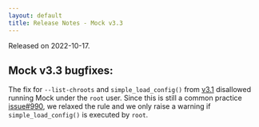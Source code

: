 ```yaml
---
layout: default
title: Release Notes - Mock v3.3
---
```


Released on 2022-10-17.

## Mock v3.3 bugfixes:

The fix for `--list-chroots` and `simple_load_config()` from
[v3.1](Release-Notes-3.2) disallowed running Mock under the `root` user.  Since
this is still a common practice [issue#990][], we relaxed the rule and we only
raise a warning if `simple_load_config()` is executed by `root`.

[issue#990]: https://github.com/rpm-software-management/mock/issues/990
